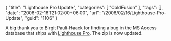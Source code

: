 {
	"title": "Lighthouse Pro Update",
	"categories": [
		"ColdFusion"
	],
	"tags": [],
	"date": "2006-02-16T21:02:00+06:00",
	"url": "/2006/02/16/Lighthouse-Pro-Update",
	"guid": "1106"
}

A big thank you to Birgit Pauli-Haack for finding a bug in the MS Access database that ships with <a href="http://ray.camdenfamily.com/projects/lhp">Lighthouse Pro</a>. The zip is now updated.